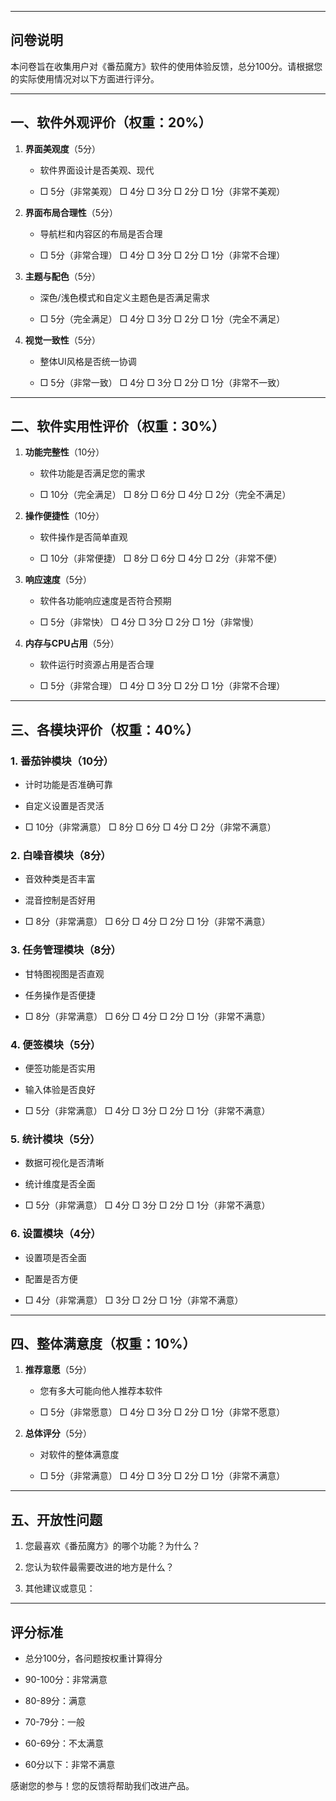 ___
## 问卷说明

本问卷旨在收集用户对《番茄魔方》软件的使用体验反馈，总分100分。请根据您的实际使用情况对以下方面进行评分。

---

## 一、软件外观评价（权重：20%）

1. **界面美观度**（5分）
    
    - 软件界面设计是否美观、现代
        
    - □ 5分（非常美观） □ 4分 □ 3分 □ 2分 □ 1分（非常不美观）
        
2. **界面布局合理性**（5分）
    
    - 导航栏和内容区的布局是否合理
        
    - □ 5分（非常合理） □ 4分 □ 3分 □ 2分 □ 1分（非常不合理）
        
3. **主题与配色**（5分）
    
    - 深色/浅色模式和自定义主题色是否满足需求
        
    - □ 5分（完全满足） □ 4分 □ 3分 □ 2分 □ 1分（完全不满足）
        
4. **视觉一致性**（5分）
    
    - 整体UI风格是否统一协调
        
    - □ 5分（非常一致） □ 4分 □ 3分 □ 2分 □ 1分（非常不一致）
        

---

## 二、软件实用性评价（权重：30%）

1. **功能完整性**（10分）
    
    - 软件功能是否满足您的需求
        
    - □ 10分（完全满足） □ 8分 □ 6分 □ 4分 □ 2分（完全不满足）
        
2. **操作便捷性**（10分）
    
    - 软件操作是否简单直观
        
    - □ 10分（非常便捷） □ 8分 □ 6分 □ 4分 □ 2分（非常不便）
        
3. **响应速度**（5分）
    
    - 软件各功能响应速度是否符合预期
        
    - □ 5分（非常快） □ 4分 □ 3分 □ 2分 □ 1分（非常慢）
        
4. **内存与CPU占用**（5分）
    
    - 软件运行时资源占用是否合理
        
    - □ 5分（非常合理） □ 4分 □ 3分 □ 2分 □ 1分（非常不合理）
        

---

## 三、各模块评价（权重：40%）

### 1. 番茄钟模块（10分）

- 计时功能是否准确可靠
    
- 自定义设置是否灵活
    
- □ 10分（非常满意） □ 8分 □ 6分 □ 4分 □ 2分（非常不满意）
    

### 2. 白噪音模块（8分）

- 音效种类是否丰富
    
- 混音控制是否好用
    
- □ 8分（非常满意） □ 6分 □ 4分 □ 2分 □ 1分（非常不满意）
    

### 3. 任务管理模块（8分）

- 甘特图视图是否直观
    
- 任务操作是否便捷
    
- □ 8分（非常满意） □ 6分 □ 4分 □ 2分 □ 1分（非常不满意）
    

### 4. 便签模块（5分）

- 便签功能是否实用
    
- 输入体验是否良好
    
- □ 5分（非常满意） □ 4分 □ 3分 □ 2分 □ 1分（非常不满意）
    

### 5. 统计模块（5分）

- 数据可视化是否清晰
    
- 统计维度是否全面
    
- □ 5分（非常满意） □ 4分 □ 3分 □ 2分 □ 1分（非常不满意）
    

### 6. 设置模块（4分）

- 设置项是否全面
    
- 配置是否方便
    
- □ 4分（非常满意） □ 3分 □ 2分 □ 1分（非常不满意）
    

---

## 四、整体满意度（权重：10%）

1. **推荐意愿**（5分）
    
    - 您有多大可能向他人推荐本软件
        
    - □ 5分（非常愿意） □ 4分 □ 3分 □ 2分 □ 1分（非常不愿意）
        
2. **总体评分**（5分）
    
    - 对软件的整体满意度
        
    - □ 5分（非常满意） □ 4分 □ 3分 □ 2分 □ 1分（非常不满意）
        

---

## 五、开放性问题

1. 您最喜欢《番茄魔方》的哪个功能？为什么？
    
2. 您认为软件最需要改进的地方是什么？
    
3. 其他建议或意见：
    

---

## 评分标准

- 总分100分，各问题按权重计算得分
    
- 90-100分：非常满意
    
- 80-89分：满意
    
- 70-79分：一般
    
- 60-69分：不太满意
    
- 60分以下：非常不满意
    

感谢您的参与！您的反馈将帮助我们改进产品。
